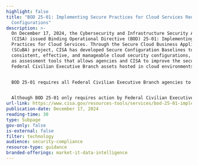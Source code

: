 ```yaml
---
highlight: false
title: "BOD 25-01: Implementing Secure Practices for Cloud Services Required
  Configurations"
description: >-
  On December 17, 2024, the Cybersecurity and Infrastructure Security Agency
  (CISA) issued Binding Operational Directive (BOD) 25-01: Implementing Secure
  Practices for Cloud Services. Through the Secure Cloud Business Applications
  (SCuBA) project, CISA has developed Secure Configuration Baselines to provide
  consistent, effective, and manageable cloud security configurations, as well
  as assessment tools that allows agencies and CISA to improve the security of
  Federal Civilian Executive Branch assets hosted in cloud environments. 


  BOD 25-01 requires all Federal Civilian Executive Branch agencies to comply with a defined set of these Secure Cloud Baselines, deploy automated configuration assessment tools to check compliance, and to remediate deviations from these policies under BOD 25-01. 


  Although BOD 25-01 only requires action by Federal Civilian Executive Branch agencies, CISA strongly recommends all stakeholders implement these policies and leverage CISA’s SCuBA assessment tool and the information on this page. Doing so will reduce significant risk and enhance collective resilience across the cybersecurity community.
url-link: https://www.cisa.gov/resources-tools/services/bod-25-01-implementing-secure-practices-cloud-services-required-configurations
publication-date: December 17, 2024
reading-time: 30
type: Subpage
gov-only: false
is-external: false
filter: technology
audience: security-compliance
resource-type: guidance
branded-offerings: market-it-data-intelligence
---
```

